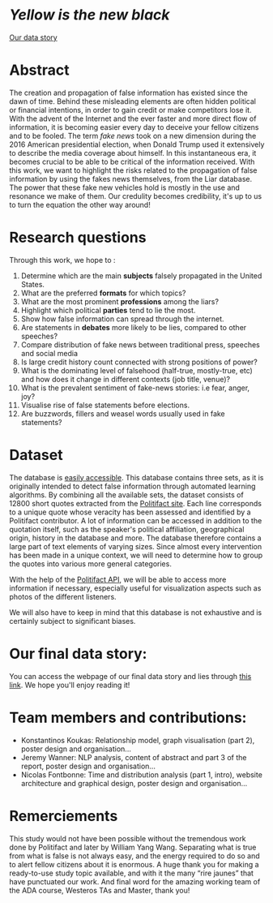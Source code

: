 # *Yellow is the new black*

[Our data story](https://nicolasfontbonne.github.io/)

# Abstract
The creation and propagation of false information has existed since the dawn of time.
Behind these misleading elements are often hidden political or financial intentions, in order to gain credit or make competitors lose it.
With the advent of the Internet and the ever faster and more direct flow of information, it is becoming easier every day to deceive your fellow citizens and to be fooled.
The term *fake news* took on a new dimension during the 2016 American presidential election, when Donald Trump used it extensively to describe the media coverage about himself. In this instantaneous era, it becomes crucial to be able to be critical of the information received. With this work, we want to highlight the risks related to the propagation of false information by using the fakes news themselves, from the Liar database. The power that these fake new vehicles hold is mostly in the use and resonance we make of them. Our credulity becomes credibility, it's up to us to turn the equation the other way around!

# Research questions
Through this work, we hope to :
1. Determine which are the main **subjects** falsely propagated in the United States.
1. What are the preferred **formats** for which topics?
1. What are the most prominent **professions** among the liars?
1. Highlight which political **parties** tend to lie the most.
1. Show how false information can spread through the internet.
1. Are statements in **debates** more likely to be lies, compared to other speeches?
1. Compare distribution of fake news between traditional press, speeches and social media
1. Is large credit history count connected with strong positions of power?
1. What is the dominating level of falsehood (half-true, mostly-true, etc) and how does it change in different contexts (job title, venue)?
1. What is the prevalent sentiment of fake-news stories: i.e fear, anger, joy?
1. Visualise rise of false statements before elections.
1. Are buzzwords, fillers and weasel words usually used in fake statements?

# Dataset
The database is [easily accessible](https://www.cs.ucsb.edu/~william/data/liar_dataset.zip). This database contains three sets, as it is originally intended to detect false information through automated learning algorithms.
By combining all the available sets, the dataset consists of 12800 short quotes extracted from the [Politifact site](https://www.politifact.com/truth-o-meter/).
Each line corresponds to a unique quote whose veracity has been assessed and identified by a Politifact contributor.
A lot of information can be accessed in addition to the quotation itself, such as the speaker's political affiliation, geographical origin, history in the database and more.
The database therefore contains a large part of text elements of varying sizes. Since almost every intervention has been made in a unique context, we will need to determine how to group the quotes into various more general categories.

With the help of the [Politifact API](https://www.politifact.com//api/v/2/statement/2635/?format=json), we will be able to access more information if necessary, especially useful for visualization aspects such as photos of the different listeners.

We will also have to keep in mind that this database is not exhaustive and is certainly subject to significant biases.

# Our final data story:
You can access the webpage of our final data story and lies through [this link](https://nicolasfontbonne.github.io/). We hope you'll enjoy reading it!


# Team members and contributions:
 
* Konstantinos Koukas: Relationship model, graph visualisation (part 2), poster design and organisation...
* Jeremy Wanner: NLP analysis, content of abstract and part 3 of the report, poster design and organisation...
* Nicolas Fontbonne: Time and distribution analysis (part 1, intro), website architecture and graphical design, poster design and organisation...

# Remerciements
This study would not have been possible without the tremendous work done by Politifact and later by William Yang Wang. Separating what is true from what is false is not always easy, and the energy required to do so and to alert fellow citizens about it is enormous. A huge thank you for making a ready-to-use study topic available, and with it the many “rire jaunes” that have punctuated our work.
And final word for the amazing working team of the ADA course, Westeros TAs and Master, thank you!
